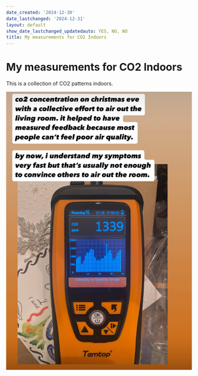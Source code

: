 ```yaml
---
date_created: '2024-12-30'
date_lastchanged: '2024-12-31'
layout: default
show_date_lastchanged_updatedauto: YES, NO, NO
title: My measurements for CO2 Indoors
---
```

# My measurements for CO2 Indoors
This is a collection of CO2 patterns indoors. 

![](media/IMG_5177.jpeg)